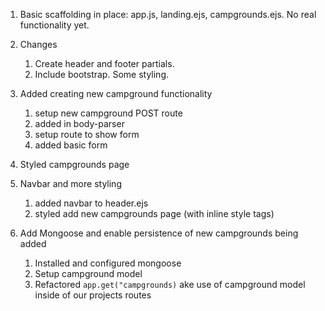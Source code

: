 1.  Basic scaffolding in place:  app.js, landing.ejs, campgrounds.ejs.  No real functionality yet.

2.  Changes
    1. Create header and footer partials.
    2. Include bootstrap.  Some styling.

3.  Added creating new campground functionality
    1. setup new campground POST route
    2. added in body-parser 
    3. setup route to show form
    4. added basic form

4. Styled campgrounds page

5. Navbar and more styling
    1. added navbar to header.ejs
    2. styled add new campgrounds page (with inline style tags)

6. Add Mongoose and enable persistence of new campgrounds being added
    1. Installed and configured mongoose
    2. Setup campground model
    3. Refactored `app.get("campgrounds)` ake use of campground model inside of our projects routes

